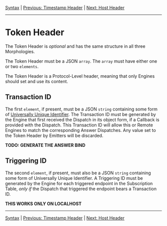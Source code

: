 [Syntax](index.md) | [Previous: Timestamp Header](timestamp.md) | [Next: Host Header](host.md)

---

Token Header
============

The Token Header is _optional_ and has the same structure in all three Morphologies.

The Token Header must be a JSON `array`. The `array` must have either one or two `elements`.

The Token Header is a Protocol-Level header, meaning that only Engines should set and use its content.

Transaction ID
--------------

The first `element`, if present, must be a JSON `string` containing some form of [Universally Unique Identifier](http://tools.ietf.org/html/rfc4122). The Transaction ID must be generated by the Engine that first received the Dispatch in its object form, if a Callback is provided with the Dispatch. This Transaction ID will allow this or Remote Engines to match the corresponding Answer Dispatches. Any value set to the Token Header by Emitters will be discarded.

**TODO: GENERATE THE ANSWER BIND** 

Triggering ID
--------------

The second `element`, if present, must also be a JSON `string` containing some form of Universally Unique Identifier. A Triggering ID must be generated by the Engine for each triggered endpoint in the Subscription Table, _only if_ the Dispatch that triggered the endpoint bears a Transaction ID. 

**THIS WORKS ONLY ON LOCALHOST**

---

[Syntax](index.md) | [Previous: Timestamp Header](timestamp.md) | [Next: Host Header](host.md)
